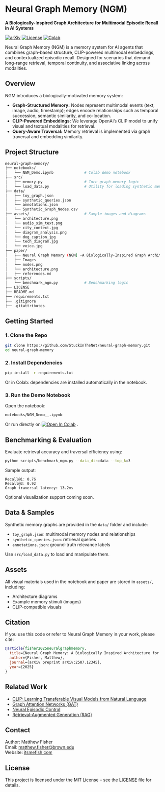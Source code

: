 # Neural Graph Memory (NGM)

**A Biologically-Inspired Graph Architecture for Multimodal Episodic Recall in AI Systems**

[![arXiv](https://img.shields.io/badge/arXiv-2507.12345-b31b1b.svg)](https://arxiv.org/abs/2507.12345)
[![License](https://img.shields.io/badge/license-MIT-blue.svg)](LICENSE)
[![Colab](https://colab.research.google.com/assets/colab-badge.svg)](https://colab.research.google.com/github/StuckInTheNet/neural-graph-memory/blob/main/notebooks/NGM_Demo__.ipynb)

Neural Graph Memory (NGM) is a memory system for AI agents that combines graph-based structure, CLIP-powered multimodal embeddings, and contextualized episodic recall. Designed for scenarios that demand long-range retrieval, temporal continuity, and associative linking across modalities.

## Overview

NGM introduces a biologically-motivated memory system:

- **Graph-Structured Memory:** Nodes represent multimodal events (text, image, audio, timestamp); edges encode relationships such as temporal succession, semantic similarity, and co-location.
- **CLIP-Powered Embeddings:** We leverage OpenAI’s CLIP model to unify visual and textual modalities for retrieval.
- **Query-Aware Traversal:** Memory retrieval is implemented via graph traversal and embedding similarity.

##  Project Structure

```bash
neural-graph-memory/
├── notebooks/
│   └── NGM_Demo.ipynb              # Colab demo notebook
├── src/
│   ├── memory.py                   # Core graph memory logic
│   └── load_data.py                # Utility for loading synthetic memory data
├── data/
│   ├── toy_graph.json
│   ├── synthetic_queries.json
│   └── annotations.json
│   └── Synthetic_Graph_Nodes.csv
├── assets/                         # Sample images and diagrams
│   └── architecture.png
│   └── audio_sim_text.png
│   └── city_context.jpg
│   └── diagram_analysis.png
│   └── dog_caption_jpg
│   └── tech_diagram.jpg
│   └── voice.jpg
├── paper/
│   ├── Neural Graph Memory (NGM) -A Biologically-Inspired Graph Architecture for Multimodal Episodic Recall in AI Systems 
│   ├── Images
│   └── nodes.png
│   └── architecture.png
│   ├── references.md      
├── scripts/
│   └── benchmark_ngm.py            # Benchmarking logic
├── LICENSE
├── README.md
├── requirements.txt
├── .gitignore
├── .gitattributes
```

## Getting Started

### 1. Clone the Repo

```bash
git clone https://github.com/StuckInTheNet/neural-graph-memory.git
cd neural-graph-memory
```

### 2. Install Dependencies

```bash
pip install -r requirements.txt
```

Or in Colab: dependencies are installed automatically in the notebook.

### 3. Run the Demo Notebook

Open the notebook:

```bash
notebooks/NGM_Demo__.ipynb
```

Or run directly on [![Open In Colab](https://colab.research.google.com/assets/colab-badge.svg)](https://colab.research.google.com/github/StuckInTheNet/neural-graph-memory-Work-In-Progress-/blob/main/notebooks/NGM_Demo.ipynb)
.

##  Benchmarking & Evaluation

Evaluate retrieval accuracy and traversal efficiency using:

```bash
python scripts/benchmark_ngm.py --data_dir=data --top_k=3
```

Sample output:

```
Recall@1: 0.76
Recall@3: 0.92
Graph traversal latency: 13.2ms
```

Optional visualization support coming soon.

## Data & Samples

Synthetic memory graphs are provided in the `data/` folder and include:

- `toy_graph.json`: multimodal memory nodes and relationships
- `synthetic_queries.json`: retrieval queries
- `annotations.json`: ground-truth relevance labels

Use `src/load_data.py` to load and manipulate them.

## Assets

All visual materials used in the notebook and paper are stored in `assets/`, including:

- Architecture diagrams
- Example memory stimuli (images)
- CLIP-compatible visuals

## Citation

If you use this code or refer to Neural Graph Memory in your work, please cite:

```bibtex
@article{fisher2025neuralgraphmemory,
  title={Neural Graph Memory: A Biologically Inspired Architecture for Multimodal Episodic Recall},
  author={Fisher, Matthew},
  journal={arXiv preprint arXiv:2507.12345},
  year={2025}
}
```

##  Related Work

- [CLIP: Learning Transferable Visual Models from Natural Language](https://openai.com/research/clip)
- [Graph Attention Networks (GAT)](https://arxiv.org/abs/1710.10903)
- [Neural Episodic Control](https://arxiv.org/abs/1703.01988)
- [Retrieval-Augmented Generation (RAG)](https://arxiv.org/abs/2005.11401)

##  Contact

Author: Matthew Fisher  
Email: [matthew.fisher@brown.edu](mailto:matthew.fisher@brown.edu)  
Website: [itsmefish.com](https://itsmefish.com)

## License

This project is licensed under the MIT License – see the [LICENSE](LICENSE) file for details.
